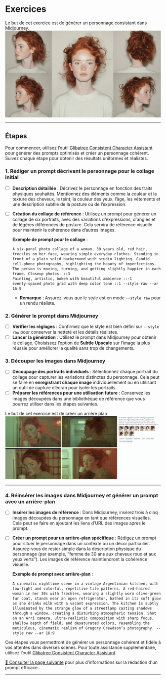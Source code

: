 # Exercices
<style>.md-footer{display:none;}</style>
<style>.md-header{display:none;}</style>
<script>h1{display:none;}</script>
Le but de cet exercice est de générer un personnage consistant dans Midjourney. 
<img src="../assets/image/03_nina_differents_angles.png">
***


## Étapes

Pour commencer, utilisez l’outil [Glibatree Consistent Character Assistant](https://chatgpt.com/g/g-hfOosvOH7-glibatree-consistent-character-assistant) pour générer des prompts optimisés et créer un personnage cohérent. Suivez chaque étape pour obtenir des résultats uniformes et réalistes.

### 1. **Rédiger un prompt décrivant le personnage pour le collage initial**
- [ ] **Description détaillée** : Décrivez le personnage en fonction des traits physiques souhaités. Mentionnez des éléments comme la couleur et la texture des cheveux, le teint, la couleur des yeux, l’âge, les vêtements et une description subtile de la posture ou de l’expression.<br>
- [ ] **Création du collage de référence** : Utilisez un prompt pour générer un collage de six portraits, avec des variations d'expressions, d'angles et de légères différences de posture. Cela servira de référence visuelle pour maintenir la cohérence dans d’autres images.<br>

   **Exemple de prompt pour le collage** :<br>
   ```Midjourney
   A six-panel photo collage of a woman, 30 years old, red hair, freckles on her face, wearing simple everyday clothes. Standing in front of a plain solid background with studio lighting. Candid cell-phone photography, highlighting the beauty of imperfections. The person is moving, turning, and getting slightly happier in each frame. Closeup photos. ::3 
   Painting, artistic, bokeh with beautiful ambience ::-1 
   evenly-spaced photo grid with deep color tone ::1 --style raw --ar 16:9
   ```


      
   - **Remarque** : Assurez-vous que le style est en mode `--style raw` pour un rendu réaliste.<br>

### 2. **Générer le prompt dans Midjourney**
- [ ] **Vérifier les réglages** : Confirmez que le style est bien défini sur `--style raw` pour conserver la netteté et les détails réalistes.<br>
- [ ] **Lancer la génération** : Utilisez le prompt dans Midjourney pour obtenir le collage. Choisissez l’option de **Subtle Upscale** sur l’image la plus réussie pour améliorer la qualité sans trop de changements.<br>

### 3. **Découper les images dans Midjourney**
- [ ] **Découpage des portraits individuels** : Sélectionnez chaque portrait du collage pour capturer les variations distinctes du personnage. Cela peut se faire en **enregistrant chaque image** individuellement ou en utilisant un outil de capture d’écran pour isoler les portraits.<br>
- [ ] **Préparer les références pour une utilisation future** : Conservez les images découpées dans une bibliothèque de référence que vous pourrez utiliser dans les étapes suivantes.<br>

Le but de cet exercice est de créer un arrière plan
<img src="../assets/image/03_nina_differents_backgrounds.png">
***

### 4. **Réinsérer les images dans Midjourney et générer un prompt avec un arrière-plan**<br>
- [ ] **Insérer les images de référence** : Dans Midjourney, insérez trois à cinq images découpées du personnage en tant que références visuelles. Cela peut se faire en ajoutant les liens d’URL des images après le prompt.<br>
- [ ] **Créer un prompt pour un arrière-plan spécifique** : Rédigez un prompt pour situer le personnage dans un contexte ou un décor particulier. Assurez-vous de rester simple dans la description physique du personnage (par exemple, "femme de 30 ans aux cheveux roux et aux yeux verts"). Les images de référence maintiendront la cohérence visuelle.<br>

   **Exemple de prompt avec arrière-plan** :<br>
   ```Midjourney
   A cinematic nighttime scene in a vintage Argentinian kitchen, with low-light and colorful, repetitive tile patterns. A red-haired woman in her 30s with freckles, wearing a slightly worn olive-green fur coat, stands near an open refrigerator, bathed in its soft glow as she drinks milk with a vacant expression. The kitchen is subtly illuminated by the strange glow of a streetlamp casting shadows through a window, creating a disturbing atmospheric tension. Shot on an Arri camera, ultra-realistic composition with sharp focus, shallow depth of field, and desaturated colors, resembling the meticulous, cinematic realism of Gregory Crewdson’s photography. --style raw --ar 16:9
   ```

Ces étapes vous permettront de générer un personnage cohérent et fidèle à vos attentes dans diverses scènes. Pour toute assistance supplémentaire, utilisez l’outil [Glibatree Consistent Character Assistant](https://chatgpt.com/g/g-hfOosvOH7-glibatree-consistent-character-assistant).

[📖 Consulter la page suivante](../ai/prompt.md) pour plus d’informations sur la rédaction d'un prompt efficace.<br>
***



